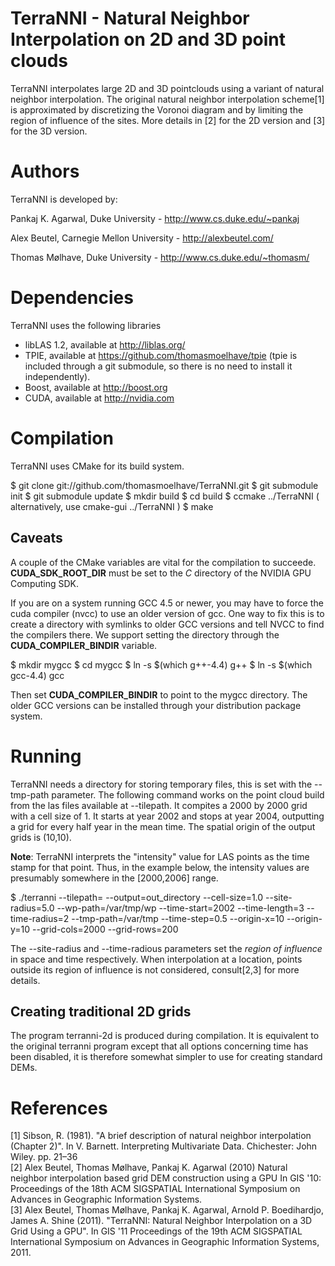 TerraNNI - Natural Neighbor Interpolation on 2D and 3D point clouds
====================================================================

TerraNNI interpolates large 2D and 3D pointclouds using a variant of
natural neighbor interpolation. The original natural neighbor
interpolation scheme[1] is approximated by discretizing the Voronoi
diagram and by limiting the region of influence of the sites. More
details in [2] for the 2D version and [3] for the 3D version.

Authors
=======

TerraNNI is developed by:

Pankaj K. Agarwal, Duke University - http://www.cs.duke.edu/~pankaj

Alex Beutel, Carnegie Mellon University - http://alexbeutel.com/

Thomas Mølhave, Duke University - http://www.cs.duke.edu/~thomasm/


Dependencies
============

TerraNNI uses the following libraries

  * libLAS 1.2, available at http://liblas.org/ 
  * TPIE, available at https://github.com/thomasmoelhave/tpie (tpie is
    included through a git submodule, so there is no need to install
    it independently).
  * Boost, available at http://boost.org
  * CUDA, available at http://nvidia.com


Compilation
===============

TerraNNI uses CMake for its build system.

$ git clone git://github.com/thomasmoelhave/TerraNNI.git
$ git submodule init
$ git submodule update
$ mkdir build
$ cd build
$ ccmake ../TerraNNI
( alternatively, use cmake-gui ../TerraNNI )
$ make


Caveats
-------

A couple of the CMake variables are vital for the compilation to
succeede.  **CUDA_SDK_ROOT_DIR** must be set to the *C* directory of the
NVIDIA GPU Computing SDK.

If you are on a system running GCC 4.5 or newer, you may have to force
the cuda compiler (nvcc) to use an older version of gcc. One way to
fix this is to create a directory with symlinks to older GCC versions
and tell NVCC to find the compilers there. We support setting the
directory through the **CUDA_COMPILER_BINDIR** variable.

$ mkdir mygcc
$ cd mygcc
$ ln -s $(which g++-4.4) g++
$ ln -s $(which gcc-4.4) gcc

Then set **CUDA_COMPILER_BINDIR** to point to the mygcc directory. The
older GCC versions can be installed through your distribution package
system.   

Running
=======

TerraNNI needs a directory for storing temporary files, this is set
with the --tmp-path parameter.  The following command works on the
point cloud build from the las files available at --tilepath. It
compites a 2000 by 2000 grid with a cell size of 1. It starts at year
2002 and stops at year 2004, outputting a grid for every half year in
the mean time. The spatial origin of the output grids is (10,10).

**Note**: TerraNNI interprets the "intensity" value for LAS points as
  the time stamp for that point. Thus, in the example below, the
  intensity values are presumably somewhere in the [2000,2006] range.

$ ./terranni --tilepath=<path to las files> --output=out_directory --cell-size=1.0 --site-radius=5.0 --wp-path=/var/tmp/wp --time-start=2002 --time-length=3 --time-radius=2 --tmp-path=/var/tmp  --time-step=0.5 --origin-x=10 --origin-y=10 --grid-cols=2000 --grid-rows=200

The --site-radius and --time-radious parameters set the *region of
influence* in space and time respectively. When interpolation at a
location, points outside its region of influence is not considered,
consult[2,3] for more details.

Creating traditional 2D grids
------------------------------

The program terranni-2d is produced during compilation. It is equivalent to the original terranni program except that all options concerning time has been disabled, it is therefore somewhat simpler to use for creating standard DEMs.

References
===========

[1] Sibson, R. (1981). "A brief description of natural neighbor interpolation (Chapter 2)". In V. Barnett. Interpreting Multivariate Data. Chichester: John Wiley. pp. 21–36   
[2] Alex Beutel, Thomas Mølhave, Pankaj K. Agarwal (2010) Natural neighbor interpolation based grid DEM construction using a GPU In GIS '10: Proceedings of the 18th ACM SIGSPATIAL International Symposium on Advances in Geographic Information Systems.   
[3] Alex Beutel, Thomas Mølhave, Pankaj K. Agarwal, Arnold P. Boedihardjo, James A. Shine (2011). "TerraNNI: Natural Neighbor Interpolation on a 3D Grid Using a GPU". In GIS '11 Proceedings of the 19th ACM SIGSPATIAL International Symposium on Advances in Geographic Information Systems, 2011.
